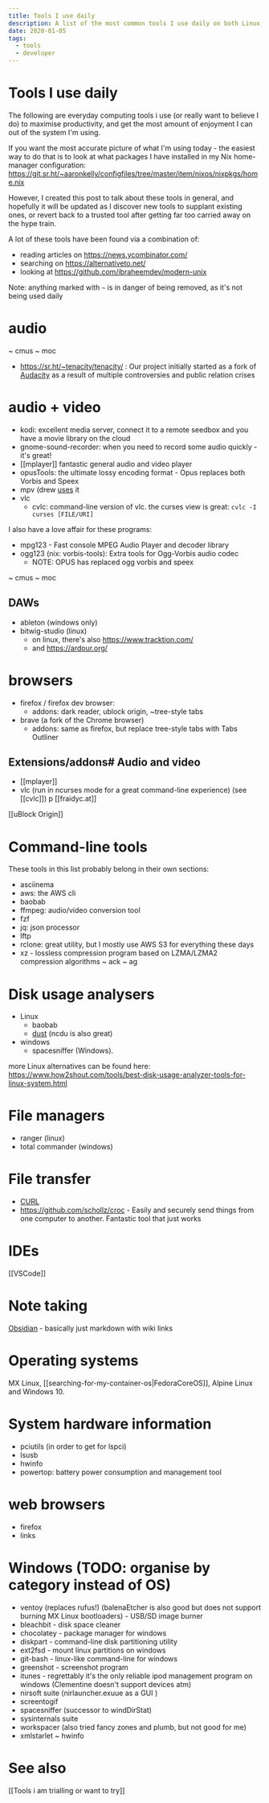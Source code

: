 ```yaml
---
title: Tools I use daily
description: A list of the most common tools I use daily on both Linux and Windows, from command-line utilities to browser extensions
date: 2020-01-05
tags:
  - tools
  - developer
---
```


# Tools I use daily

The following are everyday computing tools i use (or really want to believe I do) to maximise productivity, and get the most amount of enjoyment I can out of the system I'm using.

If you want the most accurate picture of what I'm using today - the easiest way to do that is to look at what packages I have installed in my Nix home-manager configuration: https://git.sr.ht/~aaronkelly/configfiles/tree/master/item/nixos/nixpkgs/home.nix

However, I created this post to talk about these tools in general, and hopefully it will be updated as I discover new tools to supplant existing ones, or revert back to a trusted tool after getting far too carried away on the hype train.

A lot of these tools have been found via a combination of:
- reading articles on  https://news.ycombinator.com/
- searching on https://alternativeto.net/
- looking at https://github.com/ibraheemdev/modern-unix

Note: anything marked with `~` is in danger of being removed, as it's not being used daily

# audio

~ cmus
~ moc

- https://sr.ht/~tenacity/tenacity/ : Our project initially started as a fork of [Audacity](https://audacityteam.org) as a result of multiple controversies and public relation crises

# audio + video
- kodi: excellent media server, connect it to a remote seedbox and you have a movie library on the cloud
- gnome-sound-recorder: when you need to record some audio quickly - it's great!
- [[mplayer]] fantastic general audio and video player
- opusTools: the ultimate lossy encoding format - Opus replaces both Vorbis and Speex
- mpv (drew [uses](https://drewdevault.com/2020/12/12/Shell-literacy.html) it
- vlc
	- cvlc: command-line version of vlc. the curses view is great: `cvlc -I curses [FILE/URI]`

I also have a love affair for these programs:
- mpg123 - Fast console MPEG Audio Player and decoder library
- ogg123 (nix: vorbis-tools): Extra tools for Ogg-Vorbis audio codec
	- NOTE: OPUS has replaced ogg vorbis and speex

~ cmus
~ moc

## DAWs

- ableton (windows only)
- bitwig-studio (linux)
	- on linux, there's also https://www.tracktion.com/
	- and https://ardour.org/

# browsers
- firefox / firefox dev browser:
    - addons: dark reader, ublock origin, ~tree-style tabs
- brave (a fork of the Chrome browser)
    - addons: same as firefox, but replace tree-style tabs with Tabs Outliner

## Extensions/addons# Audio and video
- [[mplayer]]
- vlc (run in ncurses mode for a great command-line experience) (see [[cvlc]]) p
[[fraidyc.at]]

[[uBlock Origin]]

# Command-line tools
These tools in this list probably belong in their own sections:
- asciinema
- aws: the AWS cli
- baobab
- ffmpeg: audio/video conversion tool
- fzf
- jq: json processor
- lftp
- rclone: great utility, but I mostly use AWS S3 for everything these days
- xz - lossless compression program based on LZMA/LZMA2 compression algorithms
~ ack
~ ag


# Disk usage analysers
- Linux
	- baobab
	- [dust](https://github.com/bootandy/dust) (ncdu is also great)
- windows
	- spacesniffer (Windows).

more Linux alternatives can be found here: https://www.how2shout.com/tools/best-disk-usage-analyzer-tools-for-linux-system.html

# File managers
- ranger (linux)
- total commander (windows)

# File transfer

- [CURL](CURL.md)
- https://github.com/schollz/croc - Easily and securely send things from one computer to another. Fantastic tool that just works



# IDEs
[[VSCode]]

# Note taking
[Obsidian](https://obsidian.md/) - basically just markdown with wiki links

# Operating systems
MX Linux, [[searching-for-my-container-os|FedoraCoreOS]], Alpine Linux and Windows 10. 

# System hardware information
- pciutils (in order to get for lspci)
- lsusb
- hwinfo
- powertop: battery power consumption and management tool

# web browsers

- firefox
- links

# Windows (TODO: organise by category instead of OS)

- ventoy (replaces rufus!) (balenaEtcher is also good but does not support burning MX Linux bootloaders) - USB/SD image burner
- bleachbit - disk space cleaner
- chocolatey - package manager for windows
- diskpart - command-line disk partitioning utility
- ext2fsd - mount linux partitions on windows
- git-bash - linux-like command-line for windows
- greenshot - screenshot program
- itunes - regrettably it's the only reliable ipod management program on windows (Clementine doesn't support devices atm)
- nirsoft suite (nirlauncher.exuue as a GUI )
- screentogif
- spacesniffer (successor to windDirStat)
- sysinternals suite
- workspacer (also tried fancy zones and plumb, but not good for me)
- xmlstarlet
~ hwinfo

# See also
[[Tools i am trialling or want to try]]